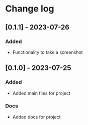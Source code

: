 # Change log

## [0.1.1] - 2023-07-26

### Added 
- Functionality to take a screenshot

## [0.1.0] - 2023-07-25

### Added
- Added main files for project
### Docs
- Added docs for project